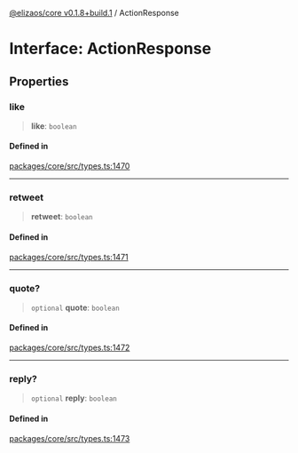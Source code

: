 [@elizaos/core v0.1.8+build.1](../index.md) / ActionResponse

# Interface: ActionResponse

## Properties

### like

> **like**: `boolean`

#### Defined in

[packages/core/src/types.ts:1470](https://github.com/gaiaaiagent/GAIA/blob/main/packages/core/src/types.ts#L1470)

***

### retweet

> **retweet**: `boolean`

#### Defined in

[packages/core/src/types.ts:1471](https://github.com/gaiaaiagent/GAIA/blob/main/packages/core/src/types.ts#L1471)

***

### quote?

> `optional` **quote**: `boolean`

#### Defined in

[packages/core/src/types.ts:1472](https://github.com/gaiaaiagent/GAIA/blob/main/packages/core/src/types.ts#L1472)

***

### reply?

> `optional` **reply**: `boolean`

#### Defined in

[packages/core/src/types.ts:1473](https://github.com/gaiaaiagent/GAIA/blob/main/packages/core/src/types.ts#L1473)
